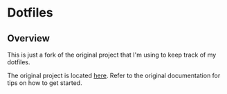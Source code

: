 # Dotfiles

## Overview

This is just a fork of the original project that I'm using to keep
track of my dotfiles.

The original project is located [here](https://github.com/justone/dfm).
Refer to the original documentation for tips on how to get started.

